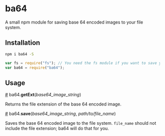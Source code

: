 # ba64
A small npm module for saving base 64 encoded images to your file system.

## Installation

```bash
npm i ba64 -S
```
```js
var fs = require("fs"); // You need the fs module if you want to save your images.
var ba64 = require("ba64");
```

## Usage

<a name="getExt" href="#getExt">#</a> ba64.<b>getExt</b>(<i>base64_image_string</i>)

Returns the file extension of the base 64 encoded image.

<a name="save" href="#save">#</a> ba64.<b>save</b>(<i>base64_image_string</i>, <i>path/to/file_name</i>)

Saves the base 64 encoded image to the file system. `file_name` should not include the file extension; ba64 will do that for you.